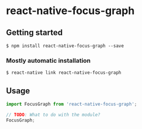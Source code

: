 # react-native-focus-graph

## Getting started

`$ npm install react-native-focus-graph --save`

### Mostly automatic installation

`$ react-native link react-native-focus-graph`

## Usage
```javascript
import FocusGraph from 'react-native-focus-graph';

// TODO: What to do with the module?
FocusGraph;
```

